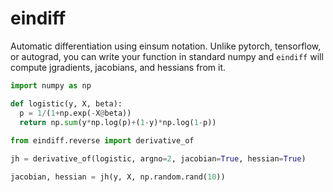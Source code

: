 # eindiff
Automatic differentiation using einsum notation. Unlike pytorch, tensorflow, or autograd, you can write your function in standard numpy and `eindiff` will compute jgradients, jacobians, and hessians from it.

```python
import numpy as np

def logistic(y, X, beta):
  p = 1/(1+np.exp(-X@beta))
  return np.sum(y*np.log(p)+(1-y)*np.log(1-p))
  
from eindiff.reverse import derivative_of

jh = derivative_of(logistic, argno=2, jacobian=True, hessian=True)

jacobian, hessian = jh(y, X, np.random.rand(10))
```

